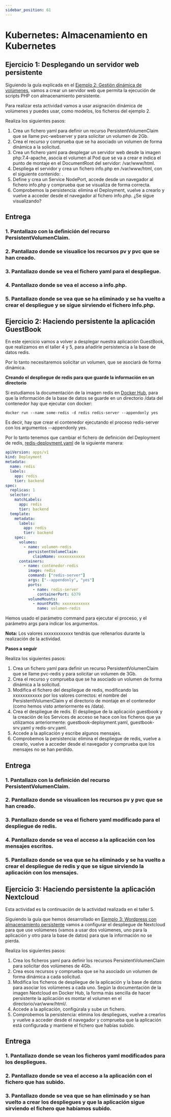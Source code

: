 ```yaml
---
sidebar_position: 61
---
```


# Kubernetes: Almacenamiento en Kubernetes

## Ejercicio 1: Desplegando un servidor web persistente

Siguiendo la guía explicada en el [Ejemplo 2: Gestión dinámica de volúmenes](https://github.com/josedom24/curso_kubernetes_ies/blob/main/modulo8/ejemplo2.md), vamos a crear un servidor web que permita la ejecución de scripts PHP con almacenamiento persistente.

Para realizar esta actividad vamos a usar asignación dinámica de volúmenes y puedes usar, como modelos, los ficheros del ejemplo 2.

Realiza los siguientes pasos:

1. Crea un fichero yaml para definir un recurso PersistentVolumenClaim que se llame pvc-webserver y para solicitar un volumen de 2Gb.
2. Crea el recurso y comprueba que se ha asociado un volumen de forma dinámica a la solicitud.
3. Crea un fichero yaml para desplegar un servidor web desde la imagen php:7.4-apache, asocia el volumen al Pod que se va a crear e indica el punto de montaje en el DocumentRoot del servidor: /var/www/html.
4. Despliega el servidor y crea un fichero info.php en /var/www/html, con el siguiente contenido: <?php phpinfo(); ?>.
5. Define y crea un Service NodePort, accede desde un navegador al fichero info.php y comprueba que se visualiza de forma correcta.
6. Comprobemos la persistencia: elimina el Deployment, vuelve a crearlo y vuelve a acceder desde el navegador al fichero info.php. ¿Se sigue visualizando?

## Entrega

### 1. Pantallazo con la definición del recurso PersistentVolumenClaim.
### 2. Pantallazo donde se visualice los recursos pv y pvc que se han creado.
### 3. Pantallazo donde se vea el fichero yaml para el despliegue.
### 4. Pantallazo donde se vea el acceso a info.php.
### 5. Pantallazo donde se vea que se ha eliminado y se ha vuelto a crear el despliegue y se sigue sirviendo el fichero info.php.


## Ejercicio 2: Haciendo persistente la aplicación GuestBook

En este ejercicio vamos a volver a desplegar nuestra aplicación GuestBook, que realizamos en el taller 4 y 5, para añadirle persistencia a la base de datos redis.

Por lo tanto necesitaremos solicitar un volumen, que se asociará de forma dinámica.

**Creando el despliegue de redis para que guarde la información en un directorio**

Si estudiamos la documentación de la imagen redis en [Docker Hub](https://hub.docker.com/_/redis), para que la información de la base de datos se guarde en un directorio /data del contenedor hay que ejecutar con docker:

    docker run --name some-redis -d redis redis-server --appendonly yes

Es decir, hay que crear el contenedor ejecutando el proceso redis-server con los argumentos --appendonly yes.

Por lo tanto tenemos que cambiar el fichero de definición del Deployment de redis, [redis-deployment.yaml](https://github.com/josedom24/curso_kubernetes_ies/blob/main/modulo8/files/guestbook/plantilla-redis-deployment.yaml) de la siguiente manera:

```yaml
apiVersion: apps/v1
kind: Deployment
metadata:
  name: redis
  labels:
    app: redis
    tier: backend
spec:
  replicas: 1
  selector:
    matchLabels:
      app: redis
      tier: backend
  template:
    metadata:
      labels:
        app: redis
        tier: backend
    spec:
      volumes:
        - name: volumen-redis
          persistentVolumeClaim:
            claimName: xxxxxxxxxxxx
      containers:
        - name: contenedor-redis
          image: redis
          command: ["redis-server"]
          args: ["--appendonly", "yes"]
          ports:
            - name: redis-server
              containerPort: 6379
          volumeMounts:
            - mountPath: xxxxxxxxxxxx
              name: volumen-redis
```

Hemos usado el parámetro command para ejecutar el proceso, y el parámetro args para indicar los argumentos.

**Nota:** Los valores xxxxxxxxxxxx tendrás que rellenarlos durante la realización de la actividad.

**Pasos a seguir**

Realiza los siguientes pasos:

1. Crea un fichero yaml para definir un recurso PersistentVolumenClaim que se llame pvc-redis y para solicitar un volumen de 3Gb.
2. Crea el recurso y comprueba que se ha asociado un volumen de forma dinámica a la solicitud.
3. Modifica el fichero del despliegue de redis, modificando las xxxxxxxxxxxx por los valores correctos: el nombre del PersistentVolumenClaim y el directorio de montaje en el contenedor (como hemos visto anteriormente es /data).
4. Crea el despliegue de redis. El despliegue de la aplicación guestbook y la creación de los Services de acceso se hace con los ficheros que ya utilizamos anteriormente: guestbook-deployment.yaml, guestbook-srv.yaml y redis-srv.yaml.
5. Accede a la aplicación y escribe algunos mensajes.
6. Comprobemos la persistencia: elimina el despliegue de redis, vuelve a crearlo, vuelve a acceder desde el navegador y comprueba que los mensajes no se han perdido.

## Entrega

### 1. Pantallazo con la definición del recurso PersistentVolumenClaim.
### 2. Pantallazo donde se visualicen los recursos pv y pvc que se han creado.
### 3. Pantallazo donde se vea el fichero yaml modificado para el despliegue de redis.
### 4. Pantallazo donde se vea el acceso a la aplicación con los mensajes escritos.
### 5. Pantallazo donde se vea que se ha eliminado y se ha vuelto a crear el despliegue de redis y que se sigue sirviendo la aplicación con los mensajes.


## Ejercicio 3: Haciendo persistente la aplicación Nextcloud

Esta actividad es la continuación de la actividad realizada en el taller 5.

Siguiendo la guía que hemos desarrollado en [Ejemplo 3: Wordpress con almacenamiento persistente](https://github.com/josedom24/curso_kubernetes_ies/blob/main/modulo8/wordpress.md) vamos a configurar el despliegue de Nextcloud para que use volúmenes (vamos a usar dos volúmenes, uno para la aplicación y otro para la base de datos) para que la información no se pierda.

Realiza los siguientes pasos:

1. Crea los ficheros yaml para definir los recursos PersistentVolumenClaim para solicitar dos volúmenes de 4Gb.
2. Crea esos recursos y comprueba que se ha asociado un volumen de forma dinámica a cada solicitud.
3. Modifica los ficheros de despliegue de la aplicación y la base de datos para asociar los volúmenes a cada uno. Según la documentación de la imagen Nextcloud en Docker Hub, la forma más sencilla de hacer persistente la aplicación es montar el volumen en el directorio/var/www/html/.
4. Accede a la aplicación, configúrala y sube un fichero.
5. Comprobemos la persistencia: elimina los despliegues, vuelve a crearlos y vuelve a acceder desde el navegador y comprueba que la aplicación está configurada y mantiene el fichero que habías subido.

## Entrega

### 1. Pantallazo donde se vean los ficheros yaml modificados para los despliegues.
### 2. Pantallazo donde se vea el acceso a la aplicación con el fichero que has subido.
### 3. Pantallazo donde se vea que se han eliminado y se han vuelto a crear los despliegues y que la aplicación sigue sirviendo el fichero que habíamos subido.